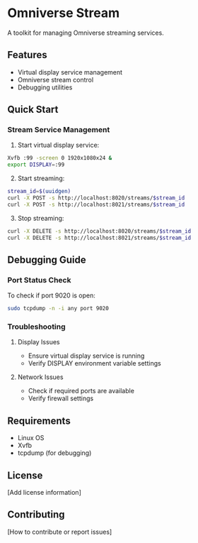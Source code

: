 # Omniverse Stream

A toolkit for managing Omniverse streaming services.

## Features

- Virtual display service management
- Omniverse stream control
- Debugging utilities

## Quick Start

### Stream Service Management

1. Start virtual display service:
```sh
Xvfb :99 -screen 0 1920x1080x24 &
export DISPLAY=:99
```

2. Start streaming:
```sh
stream_id=$(uuidgen)
curl -X POST -s http://localhost:8020/streams/$stream_id
curl -X POST -s http://localhost:8021/streams/$stream_id
```

3. Stop streaming:
```sh
curl -X DELETE -s http://localhost:8020/streams/$stream_id
curl -X DELETE -s http://localhost:8021/streams/$stream_id
```

## Debugging Guide

### Port Status Check

To check if port 9020 is open:
```sh
sudo tcpdump -n -i any port 9020
```

### Troubleshooting

1. Display Issues
   - Ensure virtual display service is running
   - Verify DISPLAY environment variable settings

2. Network Issues
   - Check if required ports are available
   - Verify firewall settings

## Requirements

- Linux OS
- Xvfb
- tcpdump (for debugging)

## License

[Add license information]

## Contributing

[How to contribute or report issues]
